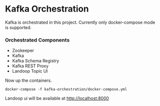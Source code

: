 # Kafka Orchestration

Kafka is orchestrated in this project. Currently only docker-compose mode is supported.

### Orchestrated Components


*   Zookeeper
*   Kafka
* 	Kafka Schema Registry
*	Kafka REST Proxy
*   Landoop Topic UI

Now up the containers.

    docker-compose -f kafka-orchestration/docker-compose.yml
    
Landoop ui will be available at [http://localhost:8000](http://localhost:8000)

